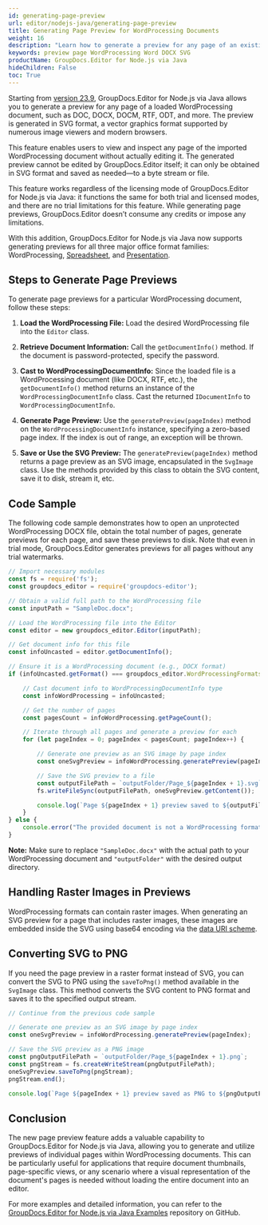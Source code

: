 ```yaml
---
id: generating-page-preview
url: editor/nodejs-java/generating-page-preview
title: Generating Page Preview for WordProcessing Documents
weight: 16
description: "Learn how to generate a preview for any page of an existing WordProcessing document in SVG format using GroupDocs.Editor for Node.js via Java."
keywords: preview page WordProcessing Word DOCX SVG
productName: GroupDocs.Editor for Node.js via Java
hideChildren: False
toc: True
---
```


Starting from [version 23.9](https://docs.groupdocs.com/editor/nodejs-java/groupdocs-editor-for-node-js-via-java-23-9-release-notes/), GroupDocs.Editor for Node.js via Java allows you to generate a preview for any page of a loaded WordProcessing document, such as DOC, DOCX, DOCM, RTF, ODT, and more. The preview is generated in SVG format, a vector graphics format supported by numerous image viewers and modern browsers.

This feature enables users to view and inspect any page of the imported WordProcessing document without actually editing it. The generated preview cannot be edited by GroupDocs.Editor itself; it can only be obtained in SVG format and saved as needed—to a byte stream or file.

This feature works regardless of the licensing mode of GroupDocs.Editor for Node.js via Java: it functions the same for both trial and licensed modes, and there are no trial limitations for this feature. While generating page previews, GroupDocs.Editor doesn’t consume any credits or impose any limitations.

With this addition, GroupDocs.Editor for Node.js via Java now supports generating previews for all three major office format families: WordProcessing, [Spreadsheet](https://docs.groupdocs.com/editor/nodejs-java/generating-worksheets-preview-for-spreadsheet/), and [Presentation](https://docs.groupdocs.com/editor/nodejs-java/generating-slides-preview-for-presentation/).

## Steps to Generate Page Previews

To generate page previews for a particular WordProcessing document, follow these steps:

1. **Load the WordProcessing File:**
   Load the desired WordProcessing file into the `Editor` class.

2. **Retrieve Document Information:**
   Call the `getDocumentInfo()` method. If the document is password-protected, specify the password.

3. **Cast to WordProcessingDocumentInfo:**
   Since the loaded file is a WordProcessing document (like DOCX, RTF, etc.), the `getDocumentInfo()` method returns an instance of the `WordProcessingDocumentInfo` class. Cast the returned `IDocumentInfo` to `WordProcessingDocumentInfo`.

4. **Generate Page Preview:**
   Use the `generatePreview(pageIndex)` method on the `WordProcessingDocumentInfo` instance, specifying a zero-based page index. If the index is out of range, an exception will be thrown.

5. **Save or Use the SVG Preview:**
   The `generatePreview(pageIndex)` method returns a page preview as an SVG image, encapsulated in the `SvgImage` class. Use the methods provided by this class to obtain the SVG content, save it to disk, stream it, etc.

## Code Sample

The following code sample demonstrates how to open an unprotected WordProcessing DOCX file, obtain the total number of pages, generate previews for each page, and save these previews to disk. Note that even in trial mode, GroupDocs.Editor generates previews for all pages without any trial watermarks.

```javascript
// Import necessary modules
const fs = require('fs');
const groupdocs_editor = require('groupdocs-editor');

// Obtain a valid full path to the WordProcessing file
const inputPath = "SampleDoc.docx";

// Load the WordProcessing file into the Editor
const editor = new groupdocs_editor.Editor(inputPath);

// Get document info for this file
const infoUncasted = editor.getDocumentInfo();

// Ensure it is a WordProcessing document (e.g., DOCX format)
if (infoUncasted.getFormat() === groupdocs_editor.WordProcessingFormats.Docx) {

    // Cast document info to WordProcessingDocumentInfo type
    const infoWordProcessing = infoUncasted;

    // Get the number of pages
    const pagesCount = infoWordProcessing.getPageCount();

    // Iterate through all pages and generate a preview for each
    for (let pageIndex = 0; pageIndex < pagesCount; pageIndex++) {

        // Generate one preview as an SVG image by page index
        const oneSvgPreview = infoWordProcessing.generatePreview(pageIndex);

        // Save the SVG preview to a file
        const outputFilePath = `outputFolder/Page_${pageIndex + 1}.svg`;
        fs.writeFileSync(outputFilePath, oneSvgPreview.getContent());

        console.log(`Page ${pageIndex + 1} preview saved to ${outputFilePath}`);
    }
} else {
    console.error("The provided document is not a WordProcessing format.");
}
```

**Note:** Make sure to replace `"SampleDoc.docx"` with the actual path to your WordProcessing document and `"outputFolder"` with the desired output directory.

## Handling Raster Images in Previews

WordProcessing formats can contain raster images. When generating an SVG preview for a page that includes raster images, these images are embedded inside the SVG using base64 encoding via the [data URI scheme](https://en.wikipedia.org/wiki/Data_URI_scheme).

## Converting SVG to PNG

If you need the page preview in a raster format instead of SVG, you can convert the SVG to PNG using the `saveToPng()` method available in the `SvgImage` class. This method converts the SVG content to PNG format and saves it to the specified output stream.

```javascript
// Continue from the previous code sample

// Generate one preview as an SVG image by page index
const oneSvgPreview = infoWordProcessing.generatePreview(pageIndex);

// Save the SVG preview as a PNG image
const pngOutputFilePath = `outputFolder/Page_${pageIndex + 1}.png`;
const pngStream = fs.createWriteStream(pngOutputFilePath);
oneSvgPreview.saveToPng(pngStream);
pngStream.end();

console.log(`Page ${pageIndex + 1} preview saved as PNG to ${pngOutputFilePath}`);
```

## Conclusion

The new page preview feature adds a valuable capability to GroupDocs.Editor for Node.js via Java, allowing you to generate and utilize previews of individual pages within WordProcessing documents. This can be particularly useful for applications that require document thumbnails, page-specific views, or any scenario where a visual representation of the document's pages is needed without loading the entire document into an editor.

For more examples and detailed information, you can refer to the [GroupDocs.Editor for Node.js via Java Examples](https://github.com/groupdocs-editor/GroupDocs.Editor-for-Node.js-via-Java/tree/master/Examples) repository on GitHub.